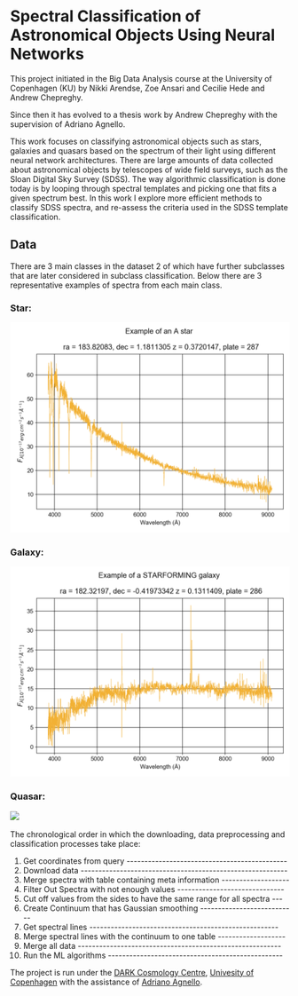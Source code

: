 # Spectral Classification of Astronomical Objects Using Neural Networks

This project initiated in the Big Data Analysis course at the University of Copenhagen (KU) by Nikki Arendse, Zoe Ansari and Cecilie Hede and Andrew Chepreghy.

Since then it has evolved to a thesis work by Andrew Chepreghy with the supervision of Adriano Agnello.

This work focuses on classifying astronomical objects such as stars, galaxies and quasars based on the spectrum of their light using different neural network architectures. There are large amounts of data collected about astronomical objects by telescopes of wide field surveys, such as the Sloan Digital Sky Survey (SDSS). The way algorithmic classification is done today is by looping through spectral templates and picking one that fits a given spectrum best. In this work I explore more efficient methods to classify SDSS spectra, and re-assess the criteria used in the SDSS template classification.

## Data

There are 3 main classes in the dataset 2 of which have further subclasses that are later considered in subclass classification. Below there are 3 representative examples of spectra from each main class.

### Star:
<img src="https://raw.githubusercontent.com/csepreghy/spectral-analysis/master/plots/thesis_plots/example_star.png" width="600px" />

### Galaxy:
<img src="https://raw.githubusercontent.com/csepreghy/spectral-analysis/master/plots/thesis_plots/example_galaxy.png" width="600px" />

### Quasar:
<img src="https://raw.githubusercontent.com/csepreghy/spectral_analysis/blob/master/plots/thesis_plots/examlpe_qso.png" width="600px" />

The chronological order in which the downloading, data preprocessing and classification processes take place: 

1) Get coordinates from query ---------------------------------------------
2) Download data ----------------------------------------------------------
3) Merge spectra with table containing meta information -------------------
4) Filter Out Spectra with not enough values ------------------------------
5) Cut off values from the sides to have the same range for all spectra ---
6) Create Continuum that has Gaussian smoothing ---------------------------
7) Get spectral lines -----------------------------------------------------
8) Merge spectral lines with the continuum to one table -------------------
9) Merge all data ---------------------------------------------------------
10) Run the ML algorithms -------------------------------------------------


The project is run under the [DARK Cosmology Centre](https://dark.nbi.ku.dk/), [Univesity of Copenhagen](https://www.ku.dk/english/) with the assistance of [Adriano Agnello](https://www.linkedin.com/in/adriano-agnello/).
